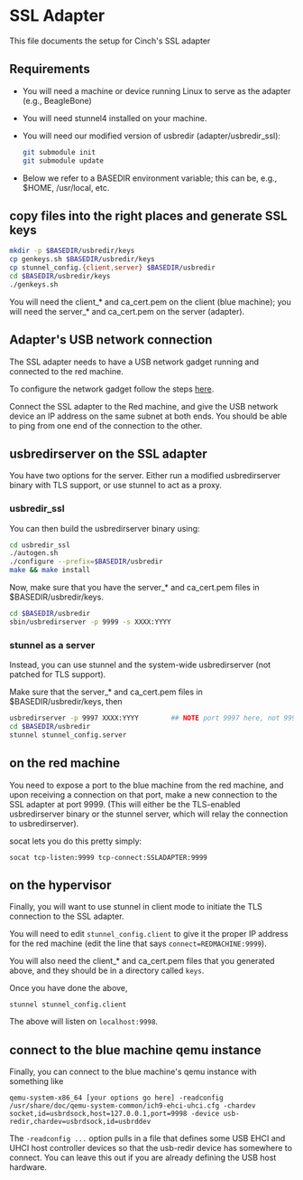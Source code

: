 # SSL Adapter 

This file documents the setup for Cinch's SSL adapter

## Requirements

- You will need a machine or device running Linux to serve as the adapter (e.g., BeagleBone)

- You will need stunnel4 installed on your machine.

- You will need our modified version of usbredir (adapter/usbredir\_ssl):

  ```sh
  git submodule init
  git submodule update
  ```

- Below we refer to a BASEDIR environment variable; this can be, e.g., $HOME,
  /usr/local, etc.

## copy files into the right places and generate SSL keys

  ```sh
  mkdir -p $BASEDIR/usbredir/keys
  cp genkeys.sh $BASEDIR/usbredir/keys
  cp stunnel_config.{client,server} $BASEDIR/usbredir
  cd $BASEDIR/usbredir/keys
  ./genkeys.sh
  ```

You will need the client\_\* and ca\_cert.pem on the client (blue machine);
you will need the server\_\* and ca\_cert.pem on the server (adapter).

## Adapter's USB network connection

The SSL adapter needs to have a USB network gadget running and connected to the
red machine.

To configure the network gadget follow the steps 
[here](https://developer.ridgerun.com/wiki/index.php/How_to_use_USB_device_networking).

Connect the SSL adapter to the Red machine, and give the USB network device an IP
address on the same subnet at both ends. You should be able to ping from one
end of the connection to the other.

## usbredirserver on the SSL adapter

You have two options for the server. Either run a modified usbredirserver
binary with TLS support, or use stunnel to act as a proxy.

### usbredir\_ssl

You can then build the usbredirserver binary using:

  ```sh
  cd usbredir_ssl
  ./autogen.sh
  ./configure --prefix=$BASEDIR/usbredir
  make && make install
  ```

Now, make sure that you have the server\_\* and ca\_cert.pem files in $BASEDIR/usbredir/keys.

  ```sh
  cd $BASEDIR/usbredir
  sbin/usbredirserver -p 9999 -s XXXX:YYYY
  ```

### stunnel as a server

Instead, you can use stunnel and the system-wide usbredirserver (not patched for TLS support).

Make sure that the server\_\* and ca\_cert.pem files in $BASEDIR/usbredir/keys, then

  ```sh
  usbredirserver -p 9997 XXXX:YYYY        ## NOTE port 9997 here, not 9999!
  cd $BASEDIR/usbredir
  stunnel stunnel_config.server
  ```

## on the red machine

You need to expose a port to the blue machine from the red machine, and upon
receiving a connection on that port, make a new connection to the SSL adapter
at port 9999. (This will either be the TLS-enabled usbredirserver binary or the
stunnel server, which will relay the connection to usbredirserver).

socat lets you do this pretty simply:

  `socat tcp-listen:9999 tcp-connect:SSLADAPTER:9999`

## on the hypervisor

Finally, you will want to use stunnel in client mode to initiate the TLS
connection to the SSL adapter.

You will need to edit `stunnel_config.client` to give it the proper IP address
for the red machine (edit the line that says `connect=REDMACHINE:9999`).

You will also need the client\_\* and ca\_cert.pem files that you generated
above, and they should be in a directory called `keys`.

Once you have done the above,

  `stunnel stunnel_config.client`

The above will listen on `localhost:9998`.

## connect to the blue machine qemu instance

Finally, you can connect to the blue machine's qemu instance with something like

  ```
  qemu-system-x86_64 [your options go here] -readconfig /usr/share/doc/qemu-system-common/ich9-ehci-uhci.cfg -chardev socket,id=usbrdsock,host=127.0.0.1,port=9998 -device usb-redir,chardev=usbrdsock,id=usbrddev
  ```
The `-readconfig ...` option pulls in a file that defines some USB EHCI and
UHCI host controller devices so that the usb-redir device has somewhere
to connect. You can leave this out if you are already defining the USB host
hardware.
